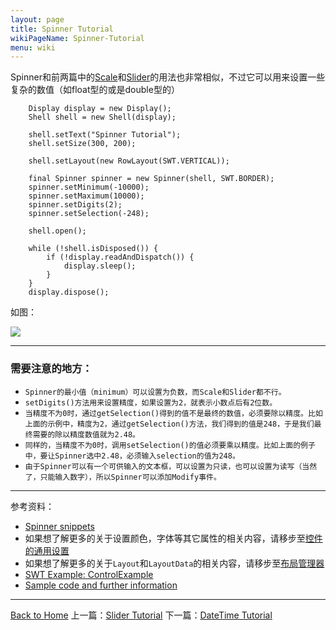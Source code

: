 ```yaml
---
layout: page
title: Spinner Tutorial
wikiPageName: Spinner-Tutorial
menu: wiki
---
```


Spinner和前两篇中的[Scale]({{site.baseurl}}/eclipse.tutorial/wiki/Scale-Tutorial)和[Slider]({{site.baseurl}}/wiki/Slider-Tutorial.html)的用法也非常相似，不过它可以用来设置一些复杂的数值（如float型的或是double型的）

		Display display = new Display();
		Shell shell = new Shell(display);

		shell.setText("Spinner Tutorial");
		shell.setSize(300, 200);

		shell.setLayout(new RowLayout(SWT.VERTICAL));

		final Spinner spinner = new Spinner(shell, SWT.BORDER);
		spinner.setMinimum(-10000);
		spinner.setMaximum(10000);
		spinner.setDigits(2);
		spinner.setSelection(-248);

		shell.open();

		while (!shell.isDisposed()) {
			if (!display.readAndDispatch()) {
				display.sleep();
			}
		}
		display.dispose();

如图：

![]({{site.baseurl}}/eclipse.tutorial/wiki/images/image_swt_spinner.png)

***
### 需要注意的地方：

* `Spinner的最小值（minimum）可以设置为负数，而Scale和Slider都不行。`
* `setDigits()方法用来设置精度，如果设置为2，就表示小数点后有2位数。`
* `当精度不为0时，通过getSelection()得到的值不是最终的数值，必须要除以精度。比如上面的示例中，精度为2，通过getSelection()方法，我们得到的值是248，于是我们最终需要的除以精度数值就为2.48。`
* `同样的，当精度不为0时，调用setSelection()的值必须要乘以精度。比如上面的例子中，要让Spinner选中2.48，必须输入selection的值为248。`
* `由于Spinner可以有一个可供输入的文本框，可以设置为只读，也可以设置为读写（当然了，只能输入数字），所以Spinner可以添加Modify事件。`

***
参考资料：
  * [Spinner snippets](http://www.eclipse.org/swt/snippets/#spinner)
  * 如果想了解更多的关于设置颜色，字体等其它属性的相关内容，请移步至[控件的通用设置]({{site.baseurl}}/eclipse.tutorial/wiki/Common-Properties-Tutorial.html)
  * 如果想了解更多的关于`Layout`和`LayoutData`的相关内容，请移步至[布局管理器]({{site.baseurl}}/eclipse.tutorial/wiki/Layouts-Tutorial.html)
  * [SWT Example: ControlExample](http://www.eclipse.org/swt/examples.php)
  * [Sample code and further information](http://www.eclipse.org/swt/)

***
[Back to Home]({{site.baseurl}}/eclipse.tutorial/wiki/)
上一篇：[Slider Tutorial]({{site.baseurl}}/eclipse.tutorial/wiki/Slider-Tutorial.html)
下一篇：[DateTime Tutorial]({{site.baseurl}}/eclipse.tutorial/wiki/DateTime-Tutorial.html)
